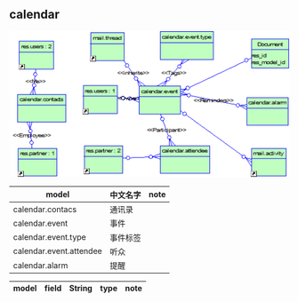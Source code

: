 
## calendar

![calendar](https://github.com/odooht/odoo-docs/blob/master/model/image/calendar.png)

model|中文名字|note
-----|-------|----
calendar.contacs|通讯录|
calendar.event|事件|
calendar.event.type|事件标签|
calendar.event.attendee|听众|
calendar.alarm|提醒|




model|field|String|type|note
-----|-----|------|----|----




